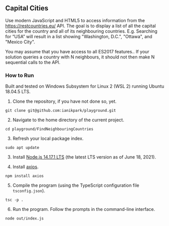 ## Capital Cities

Use modern JavaScript and HTML5 to access information from the https://restcountries.eu/ API. The goal is to display a list of all the capital cities for the country and all of its neighbouring countries. E.g. Searching for “USA” will result in a list showing "Washington, D.C.", "Ottawa", and "Mexico City".

You may assume that you have access to all ES2017 features.. If your solution queries a country with N neighbours, it should not then make N sequential calls to the API.

### How to Run

Built and tested on Windows Subsystem for Linux 2 (WSL 2) running Ubuntu 18.04.5 LTS.

1. Clone the repository, if you have not done so, yet.
```
git clone git@github.com:ianikpark/playground.git
```

2. Navigate to the home directory of the current project.
```
cd playground/FindNeighbouringCountries
```

3. Refresh your local package index.
```
sudo apt update
```

3. Install [Node.js 14.17.1 LTS](https://nodejs.org/en/download/) (the latest LTS version as of June 18, 2021).

4. Install [axios](https://github.com/axios/axios#installing).
```
npm install axios
```

5. Compile the program (using the TypeScript configuration file `tsconfig.json`).
```
tsc -p .
```

6. Run the program. Follow the prompts in the command-line interface.
```
node out/index.js
```
